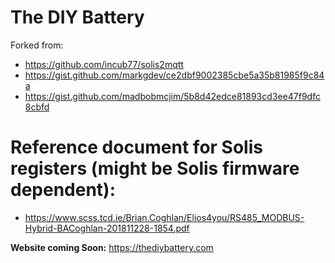 # The DIY Battery
Forked from:
 - https://github.com/incub77/solis2mqtt
 - https://gist.github.com/markgdev/ce2dbf9002385cbe5a35b81985f9c84a
 - https://gist.github.com/madbobmcjim/5b8d42edce81893cd3ee47f9dfc8cbfd

# Reference document for Solis registers (might be Solis firmware dependent):
 - https://www.scss.tcd.ie/Brian.Coghlan/Elios4you/RS485_MODBUS-Hybrid-BACoghlan-201811228-1854.pdf

**Website coming Soon:**
https://thediybattery.com


